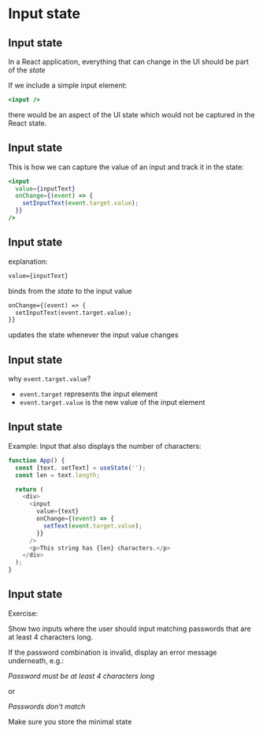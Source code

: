 # Input state

## Input state

In a React application, everything that can change in the UI should be part of the _state_

If we include a simple input element:

```jsx
<input />
```

there would be an aspect of the UI state which would not be captured in the React state.

## Input state

This is how we can capture the value of an input and track it in the state:

```jsx
<input
  value={inputText}
  onChange={(event) => {
    setInputText(event.target.value);
  }}
/>
```

## Input state

explanation:

```txt
value={inputText}
```

binds from the _state_ to the input value

```txt
onChange={(event) => {
  setInputText(event.target.value);
}}
```

updates the state whenever the input value changes

## Input state

why `event.target.value`?

- `event.target` represents the input element
- `event.target.value` is the new value of the input element

## Input state

Example: Input that also displays the number of characters:

```js
function App() {
  const [text, setText] = useState('');
  const len = text.length;

  return (
    <div>
      <input
        value={text}
        onChange={(event) => {
          setText(event.target.value);
        }}
      />
      <p>This string has {len} characters.</p>
    </div>
  );
}
```

## Input state

Exercise:

Show two inputs where the user should input matching passwords that are at least 4 characters long.

If the password combination is invalid, display an error message underneath, e.g.:

_Password must be at least 4 characters long_

or

_Passwords don't match_

Make sure you store the minimal state
